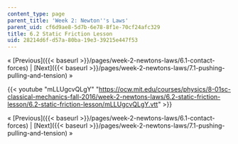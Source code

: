 ```yaml
---
content_type: page
parent_title: 'Week 2: Newton''s Laws'
parent_uid: cf6d9ae8-5d7b-6e78-8f1e-70cf24afc329
title: 6.2 Static Friction Lesson
uid: 28214d6f-d57a-80ba-19e3-39215e447f53
---
```


« [Previous]({{< baseurl >}}/pages/week-2-newtons-laws/6.1-contact-forces) | [Next]({{< baseurl >}}/pages/week-2-newtons-laws/7.1-pushing-pulling-and-tension) »

{{< youtube "mLLUgcvQLgY" "https://ocw.mit.edu/courses/physics/8-01sc-classical-mechanics-fall-2016/week-2-newtons-laws/6.2-static-friction-lesson/6.2-static-friction-lesson/mLLUgcvQLgY.vtt" >}}

« [Previous]({{< baseurl >}}/pages/week-2-newtons-laws/6.1-contact-forces) | [Next]({{< baseurl >}}/pages/week-2-newtons-laws/7.1-pushing-pulling-and-tension) »